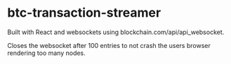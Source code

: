 # btc-transaction-streamer

Built with React and websockets using blockchain.com/api/api_websocket.

Closes the websocket after 100 entries to not crash the users browser rendering too many nodes.
